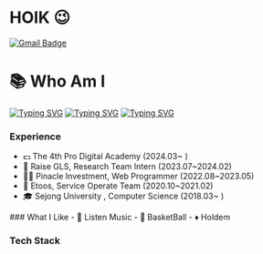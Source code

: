 # HOIK 😉
[![Gmail Badge](https://img.shields.io/badge/Gmail-D14836?style=flat&logo=Gmail&logoColor=white)](mailto:bluesky2915@gmail.com)


<div>

<div>
<h1>📚 Who Am I</h1>
</div> 

[![Typing SVG](https://readme-typing-svg.demolab.com?font=Fira+Code&size=15&duration=3000&pause=100&color=000000&repeat=false&random=false&width=800&height=49&lines=-+%F0%9F%8C%B1+I%E2%80%99m+currently+learning+Java%2C+Spring%2C+Algorithm)](https://git.io/typing-svg)
[![Typing SVG](https://readme-typing-svg.demolab.com?font=Fira+Code&size=15&duration=4000&pause=100&color=000000&repeat=false&random=false&width=800&height=49&lines=-+%F0%9F%A5%87+I+majored+in+Computer+Science)](https://git.io/typing-svg)
[![Typing SVG](https://readme-typing-svg.demolab.com?font=Fira+Code&weight=300&size=24&pause=100&color=000000&repeat=false&random=false&width=600&height=49&lines=-+%F0%9F%9A%85+My+hometown+is+Busan%2C+in+Korea)](https://git.io/typing-svg)


</div>

<div>
  
### Experience
- 💵 The 4th Pro Digital Academy (2024.03~ )
- 📄 Raise GLS, Research Team Intern (2023.07~2024.02)
- 🧑‍💻 Pinacle Investment, Web Programmer (2022.08~2023.05) 
- 🏢 Etoos, Service Operate Team (2020.10~2021.02)
- 🎓 Sejong University , Computer Science (2018.03~ )
</div>


</div>
### What I Like
- 🎵 Listen Music
- 🏀 BasketBall
- ♦️ Holdem



  



### Tech Stack



